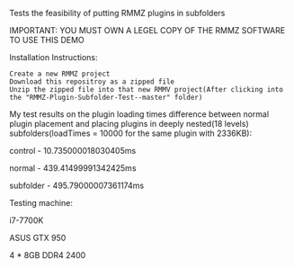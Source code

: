 Tests the feasibility of putting RMMZ plugins in subfolders

IMPORTANT: YOU MUST OWN A LEGEL COPY OF THE RMMZ SOFTWARE TO USE THIS DEMO

Installation Instructions:

    Create a new RMMZ project
    Download this repositroy as a zipped file
    Unzip the zipped file into that new RMMV project(After clicking into the "RMMZ-Plugin-Subfolder-Test--master" folder)

My test results on the plugin loading times difference between normal plugin placement and placing plugins in deeply nested(18 levels) subfolders(loadTimes = 10000 for the same plugin with 2336KB):

control - 10.735000018030405ms

normal - 439.41499991342425ms

subfolder - 495.79000007361174ms

Testing machine:

i7-7700K

ASUS GTX 950

4 * 8GB DDR4 2400
